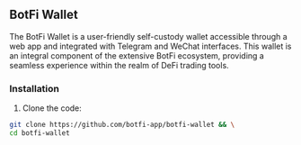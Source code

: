 ## BotFi Wallet
The BotFi Wallet is a user-friendly self-custody wallet accessible through a web app and integrated with Telegram and WeChat interfaces. This wallet is an integral component of the extensive BotFi ecosystem, providing a seamless experience within the realm of DeFi trading tools.

### Installation

1. Clone the code:
```sh 
git clone https://github.com/botfi-app/botfi-wallet && \
cd botfi-wallet
```

